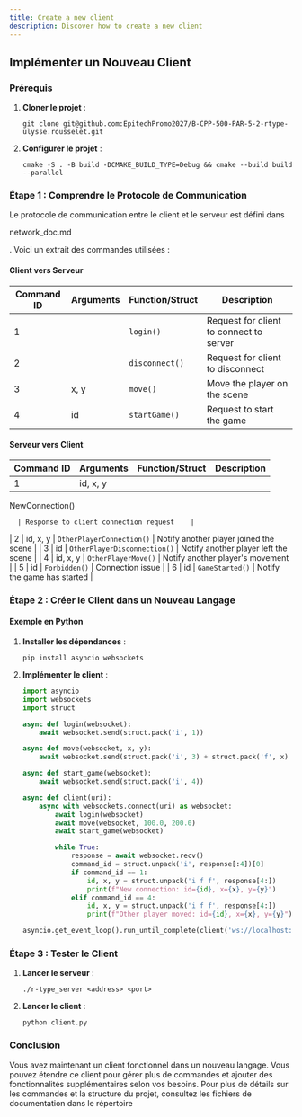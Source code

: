 ```yaml
---
title: Create a new client
description: Discover how to create a new client 
---
```


## Implémenter un Nouveau Client

### Prérequis

1. **Cloner le projet** :
   ```
   git clone git@github.com:EpitechPromo2027/B-CPP-500-PAR-5-2-rtype-ulysse.rousselet.git
   ```

2. **Configurer le projet** :
   ```
   cmake -S . -B build -DCMAKE_BUILD_TYPE=Debug && cmake --build build --parallel
   ```

### Étape 1 : Comprendre le Protocole de Communication

Le protocole de communication entre le client et le serveur est défini dans 

network_doc.md

. Voici un extrait des commandes utilisées :

#### Client vers Serveur
| Command ID | Arguments | Function/Struct | Description                              |
|------------|-----------|-----------------|------------------------------------------|
| 1          |           | `login()`       | Request for client to connect to server |
| 2          |           | `disconnect()`  | Request for client to disconnect         |
| 3          | x, y      | `move()`        | Move the player on the scene            |
| 4          | id        | `startGame()`   | Request to start the game               |

#### Serveur vers Client
| Command ID | Arguments      | Function/Struct        | Description                               |
|------------|----------------|------------------------|-------------------------------------------|
| 1          | id, x, y       | 

NewConnection()

      | Response to client connection request    |
| 2          | id, x, y       | `OtherPlayerConnection()` | Notify another player joined the scene |
| 3          | id             | `OtherPlayerDisconnection()` | Notify another player left the scene |
| 4          | id, x, y       | `OtherPlayerMove()`    | Notify another player's movement         |
| 5          | id             | `Forbidden()`          | Connection issue                         |
| 6          | id             | `GameStarted()`        | Notify the game has started              |

### Étape 2 : Créer le Client dans un Nouveau Langage

#### Exemple en Python

1. **Installer les dépendances** :
   ```
   pip install asyncio websockets
   ```

2. **Implémenter le client** :

   ```python
   import asyncio
   import websockets
   import struct

   async def login(websocket):
       await websocket.send(struct.pack('i', 1))

   async def move(websocket, x, y):
       await websocket.send(struct.pack('i', 3) + struct.pack('f', x) + struct.pack('f', y))

   async def start_game(websocket):
       await websocket.send(struct.pack('i', 4))

   async def client(uri):
       async with websockets.connect(uri) as websocket:
           await login(websocket)
           await move(websocket, 100.0, 200.0)
           await start_game(websocket)

           while True:
               response = await websocket.recv()
               command_id = struct.unpack('i', response[:4])[0]
               if command_id == 1:
                   id, x, y = struct.unpack('i f f', response[4:])
                   print(f"New connection: id={id}, x={x}, y={y}")
               elif command_id == 4:
                   id, x, y = struct.unpack('i f f', response[4:])
                   print(f"Other player moved: id={id}, x={x}, y={y}")

   asyncio.get_event_loop().run_until_complete(client('ws://localhost:8080'))
   ```

### Étape 3 : Tester le Client

1. **Lancer le serveur** :
   ```
   ./r-type_server <address> <port>
   ```

2. **Lancer le client** :
   ```
   python client.py
   ```

### Conclusion

Vous avez maintenant un client fonctionnel dans un nouveau langage. Vous pouvez étendre ce client pour gérer plus de commandes et ajouter des fonctionnalités supplémentaires selon vos besoins. Pour plus de détails sur les commandes et la structure du projet, consultez les fichiers de documentation dans le répertoire
